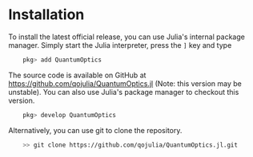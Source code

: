# Installation

To install the latest official release, you can use Julia's internal package manager. Simply start the Julia interpreter, press the `]` key and type

```julia
    pkg> add QuantumOptics
```

The source code is available on GitHub at https://github.com/qojulia/QuantumOptics.jl (Note: this version may be unstable). You can also use Julia's package manager to checkout this version.

```julia
    pkg> develop QuantumOptics
```

Alternatively, you can use git to clone the repository.

```bash
    >> git clone https://github.com/qojulia/QuantumOptics.jl.git
```
